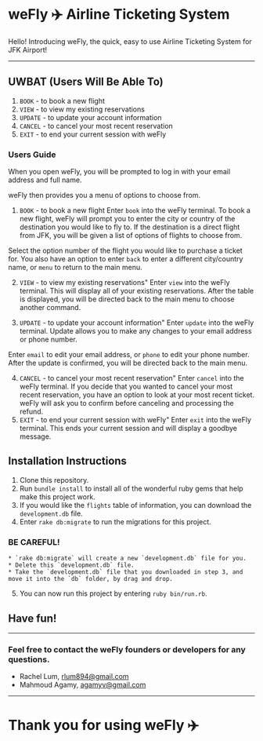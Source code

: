 # weFly ✈️ Airline Ticketing System

Hello! Introducing weFly, the quick, easy to use Airline Ticketing System for JFK Airport!
___

## UWBAT (Users Will Be Able To)

1. `BOOK`   - to book a new flight
2. `VIEW`   - to view my existing reservations
3. `UPDATE` - to update your account information
4. `CANCEL` - to cancel your most recent reservation
5. `EXIT`   - to end your current session with weFly


### Users Guide

When you open weFly, you will be prompted to log in with your email address and full name.

weFly then provides you a menu of options to choose from.

1. `BOOK` - to book a new flight
  Enter `book` into the weFly terminal.
  To book a new flight, weFly will prompt you to enter the city or country of the destination you would like to fly to.
  If the destination is a direct flight from JFK, you will be given a list of options of flights to choose from.

  Select the option number of the flight you would like to purchase a ticket for. You also have an option to enter `back` to enter a different city/country name, or `menu` to return to the main menu.


2. `VIEW` - to view my existing reservations"
  Enter `view` into the weFly terminal. This will display all of your existing reservations. After the table is displayed, you will be directed back to the main menu to choose another command.

3. `UPDATE` - to update your account information"
  Enter `update` into the weFly terminal. Update allows you to make any changes to your email address or phone number.

  Enter `email` to edit your email address, or `phone` to edit your phone number.
  After the update is confirmed, you will be directed back to the main menu.

4. `CANCEL` - to cancel your most recent reservation"
Enter `cancel` into the weFly terminal.
  If you decide that you wanted to cancel your most recent reservation, you have an option to look at your most recent ticket. weFly will ask you to confirm before canceling and processing the refund.
5. `EXIT` - to end your current session with weFly"
Enter `exit` into the weFly terminal. This ends your current session and will display a goodbye message.


## Installation Instructions

1. Clone this repository.
2. Run `bundle install` to install all of the wonderful ruby gems that help make this project work.
3. If you would like the `flights` table of information, you can download the `development.db` file.
4. Enter `rake db:migrate` to run the migrations for this project.
### BE CAREFUL!
    * `rake db:migrate` will create a new `development.db` file for you.
    * Delete this `development.db` file.
    * Take the `development.db` file that you downloaded in step 3, and move it into the `db` folder, by drag and drop.

5. You can now run this project by entering `ruby bin/run.rb`.

## Have fun!

___
### Feel free to contact the weFly founders or developers for any questions.

- Rachel Lum, rlum894@gmail.com
- Mahmoud Agamy, agamyv@gmail.com
___
# Thank you for using weFly ✈️
